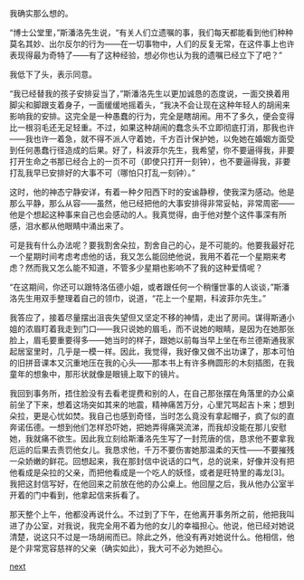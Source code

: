 
我确实那么想的。

“博士公堂里，”斯潘洛先生说，“有关人们立遗嘱的事，我们每天都能看到他们种种莫名其妙、出尔反尔的行为——在一切事物中，人们的反复无常，在这件事上也许表现得最为奇特了——有了这种经验，想必你也认为我的遗嘱已经立下了吧？”

我低下了头，表示同意。

“我已经替我的孩子安排妥当了，”斯潘洛先生以更加诚恳的态度说，一面交换着用脚尖和脚跟支着身子，一面缓缓地摇着头，“我决不会让现在这种年轻人的胡闹来影响我的安排。这完全是一种愚蠢的行为，完全是瞎胡闹。用不了多久，便会变得比一根羽毛还无足轻重。不过，如果这种胡闹的蠢念头不立即彻底打消，那我也许——我也许一着急，就不得不派人守着她，千方百计保护她，以免她在婚姻方面受到任何愚蠢行径造成的后果。好了，科波菲尔先生，我希望，你不要逼得我，非要打开生命之书那已经合上的一页不可（即使只打开一刻钟），也不要逼得我，非要打乱我早已安排好的大事不可（哪怕只打乱一刻钟）。”

这时，他的神态宁静安详，有着一种夕阳西下时的安谧静穆，使我深为感动。他是那么平静，那么从容——虽然，他已经把他的大事安排得非常妥帖，非常周密——他是个想起这种事来自己也会感动的人。我真觉得，由于他对整个这件事深有所感，泪水都从他眼睛中涌出来了。

可是我有什么办法呢？要我割舍朵拉，割舍自己的心，是不可能的。他要我最好花一个星期时间考虑考虑他的话，我又怎么能回绝他说，我用不着花一个星期来考虑？然而我又怎么能不知道，不管多少星期也影响不了我的这种爱情呢？

“在这期间，你还可以跟特洛伍德小姐，或者跟任何一个稍懂世事的人谈谈，”斯潘洛先生用双手整理着自己的领巾，说道，“花上一个星期，科波菲尔先生。”

我答应了，接着尽量摆出沮丧失望但又坚定不移的神情，走出了房间。谋得斯通小姐的浓眉盯着我走到门口——我只说她的眉毛，而不说她的眼睛，是因为在她那张脸上，眉毛要重要得多——她当时的样子，跟她以前每当早上坐在布兰德斯通我家起居室里时，几乎是一模一样。因此，我觉得，我好像又做不出功课了，那本可怕的旧拼音课本又沉重地压在我的心头——那本书上有许多椭圆形的木刻插图，在我童年的想象中，那形状就像是眼镜上取下的镜片。

我回到事务所，捂住脸没有去看老提费和别的人，在自己那张摆在角落里的办公桌前坐了下来，想着这场突如其来的地震，精神痛苦万分，心里咒骂起吉卜来；想到朵拉，更是心忧如焚。我自己也感到奇怪，当时怎么竟没有拿起帽子，疯了似的直奔诺伍德。一想到他们怎样恐吓她，把她弄得痛哭流涕，而我却没能在那儿安慰她，我就痛不欲生。因此我立刻给斯潘洛先生写了一封荒唐的信，恳求他不要拿我厄运的后果去责罚他女儿。我恳求他，千万不要伤害她那温柔的天性——不要摧残一朵娇嫩的鲜花。回想起来，我在那封信中说话的口气，总的说来，好像并没有把他看成是朵拉的父亲，而把他看成是一个吃人的妖怪，或者是旺特里的毒龙[3]。我把这封信写好，在他回来之前放在他的办公桌上。他回屋之后，我从他办公室半开着的门中看到，他拿起信来拆看了。

那天整个上午，他都没再说什么。不过到了下午，在他离开事务所之前，他把我叫进了办公室，对我说，我完全用不着为他的女儿的幸福担心。他说，他已经对她说清楚，说这只不过是一场胡闹而已。除此之外，他没有再对她说什么。他相信，他是个非常宽容慈祥的父亲（确实如此），我大可不必为她担心。

[next](page488.md)